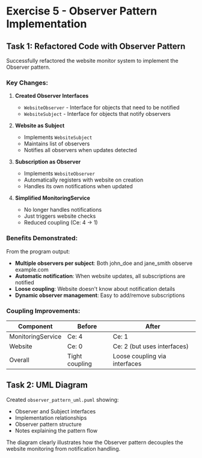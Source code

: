 # Exercise 5 - Observer Pattern Implementation

## Task 1: Refactored Code with Observer Pattern

Successfully refactored the website monitor system to implement the Observer pattern.

### Key Changes:

1. **Created Observer Interfaces**
   - `WebsiteObserver` - Interface for objects that need to be notified
   - `WebsiteSubject` - Interface for objects that notify observers

2. **Website as Subject**
   - Implements `WebsiteSubject`
   - Maintains list of observers
   - Notifies all observers when updates detected

3. **Subscription as Observer**
   - Implements `WebsiteObserver`
   - Automatically registers with website on creation
   - Handles its own notifications when updated

4. **Simplified MonitoringService**
   - No longer handles notifications
   - Just triggers website checks
   - Reduced coupling (Ce: 4 → 1)

### Benefits Demonstrated:

From the program output:
- **Multiple observers per subject**: Both john_doe and jane_smith observe example.com
- **Automatic notification**: When website updates, all subscriptions are notified
- **Loose coupling**: Website doesn't know about notification details
- **Dynamic observer management**: Easy to add/remove subscriptions

### Coupling Improvements:

| Component | Before | After |
|-----------|--------|-------|
| MonitoringService | Ce: 4 | Ce: 1 |
| Website | Ce: 0 | Ce: 2 (but uses interfaces) |
| Overall | Tight coupling | Loose coupling via interfaces |

## Task 2: UML Diagram

Created `observer_pattern_uml.puml` showing:
- Observer and Subject interfaces
- Implementation relationships
- Observer pattern structure
- Notes explaining the pattern flow

The diagram clearly illustrates how the Observer pattern decouples the website monitoring from notification handling.